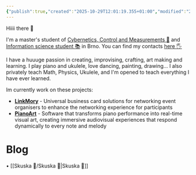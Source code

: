 ```yaml
---
{"publish":true,"created":"2025-10-29T12:01:19.355+01:00","modified":"2025-10-29T12:58:00.105+01:00","cssclasses":"","title":"About me"}
---
```


Hiiii there 👋

I'm a master's student of [Cybernetics, Control and Measurements 🤖](https://www.vut.cz/en/students/programmes/programme/9479) and [Information science student 📚](https://kisk-phil-muni-cz.translate.goog/uchazeci/magisterske-studium?_x_tr_sl=cs&_x_tr_tl=en&_x_tr_hl=en-US) in Brno. You can find my contacts [here 🖐](https://www.linkmory.me/id/w6tlrc5iv52ynht)

I have a huuuge passion in creating, improvising, crafting, art making and learning.
I play piano and ukulele, love dancing, painting, drawing...
I also privately teach Math, Physics, Ukulele, and I'm opened to teach everything I have ever learned.

Im currently work on these projects:
- **[LinkMory](https://www.linkedin.com/company/linkmory)** - Universal business card solutions for networking event organisers to enhance the networking experience for participants
- [**PianoArt**](https://pianoart.onrender.com/) - Software that transforms piano performance into real-time visual art, creating immersive audiovisual experiences that respond dynamically to every note and melody

# Blog
• [[Skuska 🚗/Skuska 🚗\|Skuska 🚗]]
